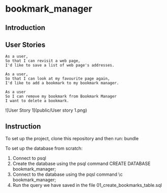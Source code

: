# bookmark_manager

Introduction
-------

User Stories
----------

```
As a user,
So that I can revisit a web page,
I'd like to save a list of web page's addresses.

As a user,
So that I can look at my favourite page again,
I'd like to add a bookmark to my bookmark manager.

As a user
So I can remove my bookmark from Bookmark Manager
I want to delete a bookmark.
```

![User Story 1](public/User story 1.png)


Instruction
-----
To set up the project, clone this repository and then run: bundle

To set up the database from scratch:
1. Connect to psql
2. Create the database using the psql command CREATE DATABASE bookmark_manager;
3. Connect to the database using the pqsl command \c bookmark_manager;
4. Run the query we have saved in the file 01_create_bookmarks_table.sql